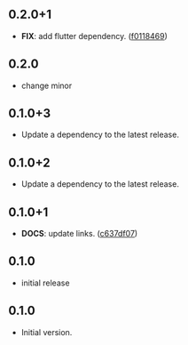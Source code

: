 ## 0.2.0+1

 - **FIX**: add flutter dependency. ([f0118469](https://github.com/K9i-0/text_style_preview/commit/f01184691e01a0c35a50e3e20ed4dcb9b11dbbfe))

## 0.2.0

 - change minor

## 0.1.0+3

 - Update a dependency to the latest release.

## 0.1.0+2

 - Update a dependency to the latest release.

## 0.1.0+1

 - **DOCS**: update links. ([c637df07](https://github.com/K9i-0/text_style_preview/commit/c637df07eba13017a3816527c586d915f24dc122))

## 0.1.0

 - initial release

## 0.1.0

- Initial version.
